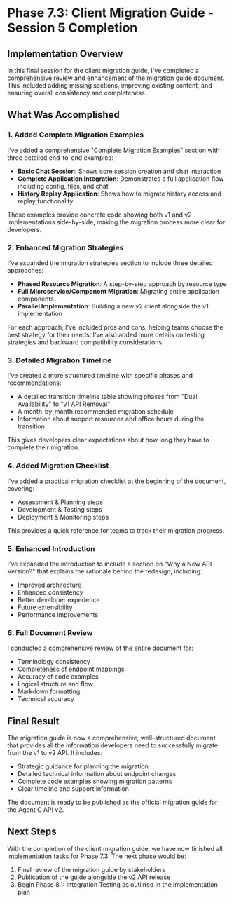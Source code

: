 # Phase 7.3: Client Migration Guide - Session 5 Completion

## Implementation Overview

In this final session for the client migration guide, I've completed a comprehensive review and enhancement of the migration guide document. This included adding missing sections, improving existing content, and ensuring overall consistency and completeness.

## What Was Accomplished

### 1. Added Complete Migration Examples

I've added a comprehensive "Complete Migration Examples" section with three detailed end-to-end examples:

- **Basic Chat Session**: Shows core session creation and chat interaction
- **Complete Application Integration**: Demonstrates a full application flow including config, files, and chat
- **History Replay Application**: Shows how to migrate history access and replay functionality

These examples provide concrete code showing both v1 and v2 implementations side-by-side, making the migration process more clear for developers.

### 2. Enhanced Migration Strategies

I've expanded the migration strategies section to include three detailed approaches:

- **Phased Resource Migration**: A step-by-step approach by resource type
- **Full Microservice/Component Migration**: Migrating entire application components
- **Parallel Implementation**: Building a new v2 client alongside the v1 implementation

For each approach, I've included pros and cons, helping teams choose the best strategy for their needs. I've also added more details on testing strategies and backward compatibility considerations.

### 3. Detailed Migration Timeline

I've created a more structured timeline with specific phases and recommendations:

- A detailed transition timeline table showing phases from "Dual Availability" to "v1 API Removal"
- A month-by-month recommended migration schedule
- Information about support resources and office hours during the transition

This gives developers clear expectations about how long they have to complete their migration.

### 4. Added Migration Checklist

I've added a practical migration checklist at the beginning of the document, covering:

- Assessment & Planning steps
- Development & Testing steps
- Deployment & Monitoring steps

This provides a quick reference for teams to track their migration progress.

### 5. Enhanced Introduction

I've expanded the introduction to include a section on "Why a New API Version?" that explains the rationale behind the redesign, including:

- Improved architecture
- Enhanced consistency
- Better developer experience
- Future extensibility
- Performance improvements

### 6. Full Document Review

I conducted a comprehensive review of the entire document for:

- Terminology consistency
- Completeness of endpoint mappings
- Accuracy of code examples
- Logical structure and flow
- Markdown formatting
- Technical accuracy

## Final Result

The migration guide is now a comprehensive, well-structured document that provides all the information developers need to successfully migrate from the v1 to v2 API. It includes:

- Strategic guidance for planning the migration
- Detailed technical information about endpoint changes
- Complete code examples showing migration patterns
- Clear timeline and support information

The document is ready to be published as the official migration guide for the Agent C API v2.

## Next Steps

With the completion of the client migration guide, we have now finished all implementation tasks for Phase 7.3. The next phase would be:

1. Final review of the migration guide by stakeholders
2. Publication of the guide alongside the v2 API release
3. Begin Phase 8.1: Integration Testing as outlined in the implementation plan